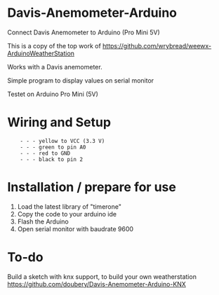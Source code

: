 # Davis-Anemometer-Arduino
Connect Davis Anemometer to Arduino (Pro Mini 5V)

This is a copy of the top work of https://github.com/wrybread/weewx-ArduinoWeatherStation

Works with a Davis anemometer.

Simple program to display values on serial monitor

Testet on Arduino Pro Mini (5V)

# Wiring and Setup
        - - - yellow to VCC (3.3 V)
        - - - green to pin A0
        - - - red to GND
        - - - black to pin 2

# Installation / prepare for use
1. Load the latest library of "timerone" 
2. Copy the code to your arduino ide
3. Flash the Arduino 
4. Open serial monitor with baudrate 9600

# To-do 
Build a sketch with knx support, to build your own weatherstation
https://github.com/doubery/Davis-Anemometer-Arduino-KNX
